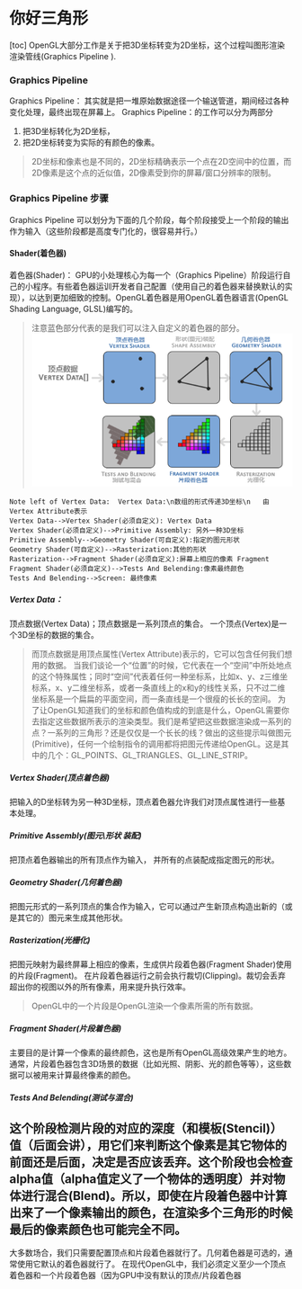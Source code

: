 # 你好三角形
[toc]
OpenGL大部分工作是关于把3D坐标转变为2D坐标，这个过程叫图形渲染渲染管线(Graphics Pipeline ). 
### Graphics Pipeline 
Graphics Pipeline： 其实就是把一堆原始数据途径一个输送管道，期间经过各种变化处理，最终出现在屏幕上。
Graphics Pipeline：的工作可以分为两部分
1. 把3D坐标转化为2D坐标，
2. 把2D坐标转变为实际的有颜色的像素。

>2D坐标和像素也是不同的，2D坐标精确表示一个点在2D空间中的位置，而2D像素是这个点的近似值，2D像素受到你的屏幕/窗口分辨率的限制。
### Graphics Pipeline 步骤
Graphics Pipeline 可以划分为下面的几个阶段，每个阶段接受上一个阶段的输出作为输入（这些阶段都是高度专门化的，很容易并行。）
#### Shader(着色器)
着色器(Shader)： GPU的小处理核心为每一个（Graphics Pipeline）阶段运行自己的小程序。有些着色器运训开发者自己配置（使用自己的着色器来替换默认的实现），以达到更加细致的控制。OpenGL着色器是用OpenGL着色器语言(OpenGL Shading Language, GLSL)编写的。
>注意蓝色部分代表的是我们可以注入自定义的着色器的部分。
![Graphics Pipeline Shader](https://github.com/xudongzhang99/LearnOpenGL/blob/master/Images/2_pipeline_shader.png?raw=true)




```sequence
Note left of Vertex Data:  Vertex Data:\n数组的形式传递3D坐标\n   由Vertex Attribute表示 
Vertex Data-->Vertex Shader(必须自定义): Vertex Data
Vertex Shader(必须自定义)-->Primitive Assembly: 另外一种3D坐标
Primitive Assembly-->Geometry Shader(可自定义):指定的图元形状
Geometry Shader(可自定义)-->Rasterization:其他的形状
Rasterization-->Fragment Shader(必须自定义):屏幕上相应的像素 Fragment
Fragment Shader(必须自定义)-->Tests And Belending:像素最终颜色
Tests And Belending-->Screen: 最终像素

```

##### Vertex Data：
顶点数据(Vertex Data)；顶点数据是一系列顶点的集合。
一个顶点(Vertex)是一个3D坐标的数据的集合。

>而顶点数据是用顶点属性(Vertex Attribute)表示的，它可以包含任何我们想用的数据。
当我们谈论一个“位置”的时候，它代表在一个“空间”中所处地点的这个特殊属性；同时“空间”代表着任何一种坐标系，比如x、y、z三维坐标系，x、y二维坐标系，或者一条直线上的x和y的线性关系，只不过二维坐标系是一个扁扁的平面空间，而一条直线是一个很瘦的长长的空间。
为了让OpenGL知道我们的坐标和颜色值构成的到底是什么，OpenGL需要你去指定这些数据所表示的渲染类型。我们是希望把这些数据渲染成一系列的点？一系列的三角形？还是仅仅是一个长长的线？做出的这些提示叫做图元(Primitive)，任何一个绘制指令的调用都将把图元传递给OpenGL。这是其中的几个：GL_POINTS、GL_TRIANGLES、GL_LINE_STRIP。
##### Vertex Shader(顶点着色器)
把输入的D坐标转为另一种3D坐标，顶点着色器允许我们对顶点属性进行一些基本处理。
##### Primitive Assembly(图元\形状 装配) 
把顶点着色器输出的所有顶点作为输入， 并所有的点装配成指定图元的形状。
##### Geometry Shader(几何着色器)
把图元形式的一系列顶点的集合作为输入，它可以通过产生新顶点构造出新的（或是其它的）图元来生成其他形状。
##### Rasterization(光栅化)
把图元映射为最终屏幕上相应的像素，生成供片段着色器(Fragment Shader)使用的片段(Fragment)。
在片段着色器运行之前会执行裁切(Clipping)。裁切会丢弃超出你的视图以外的所有像素，用来提升执行效率。
>OpenGL中的一个片段是OpenGL渲染一个像素所需的所有数据。
##### Fragment Shader(片段着色器)
主要目的是计算一个像素的最终颜色，这也是所有OpenGL高级效果产生的地方。通常，片段着色器包含3D场景的数据（比如光照、阴影、光的颜色等等），这些数据可以被用来计算最终像素的颜色。
##### Tests And Belending(测试与混合)
这个阶段检测片段的对应的深度（和模板(Stencil)）值（后面会讲），用它们来判断这个像素是其它物体的前面还是后面，决定是否应该丢弃。这个阶段也会检查alpha值（alpha值定义了一个物体的透明度）并对物体进行混合(Blend)。所以，即使在片段着色器中计算出来了一个像素输出的颜色，在渲染多个三角形的时候最后的像素颜色也可能完全不同。
--

大多数场合，我们只需要配置顶点和片段着色器就行了。几何着色器是可选的，通常使用它默认的着色器就行了。
在现代OpenGL中，我们必须定义至少一个顶点着色器和一个片段着色器（因为GPU中没有默认的顶点/片段着色器